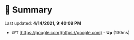 # 📖 Summary
Last updated: **4/14/2021, 9:40:09 PM**

- `GET` [https://google.com](https://google.com) - **Up** (130ms)
